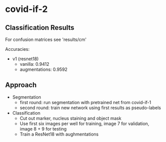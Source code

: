 # covid-if-2

## Classification Results

For confusion matrices see 'results/cm'

Accuracies:
- v1 (resnet18)
    - vanilla: 0.9412
    - augmentations: 0.9592


## Approach

- Segmentation
    - first round: run segmentation with pretrained net from covid-if-1
    - second round: train new network using first results as pseudo-labels
- Classification
    - Cut out marker, nucleus staining and object mask
    - Use first six images per well for training, image 7 for validation, image 8 + 9 for testing
    - Train a ResNet18 with aughmentations
